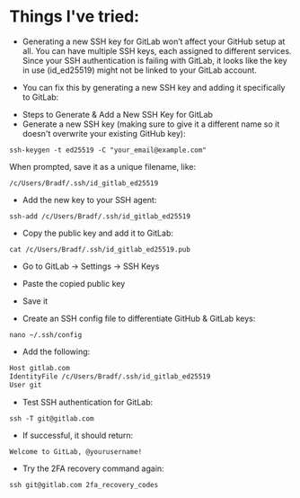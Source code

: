 # Things I've tried:


* Generating a new SSH key for GitLab won’t affect your GitHub setup at all. You can have multiple SSH keys, each assigned to different services.
Since your SSH authentication is failing with GitLab, it looks like the key in use (id_ed25519) might not be linked to your GitLab account. 

* You can fix this by generating a new SSH key and adding it specifically to GitLab:

- Steps to Generate & Add a New SSH Key for GitLab
- Generate a new SSH key (making sure to give it a different name so it doesn't overwrite your existing GitHub key):

`ssh-keygen -t ed25519 -C "your_email@example.com"`

When prompted, save it as a unique filename, like:

`/c/Users/Bradf/.ssh/id_gitlab_ed25519`

- Add the new key to your SSH agent:

`ssh-add /c/Users/Bradf/.ssh/id_gitlab_ed25519`

- Copy the public key and add it to GitLab:

`cat /c/Users/Bradf/.ssh/id_gitlab_ed25519.pub`

- Go to GitLab → Settings → SSH Keys
- Paste the copied public key
- Save it

- Create an SSH config file to differentiate GitHub & GitLab keys:

`nano ~/.ssh/config`

- Add the following:

```bash
Host gitlab.com
IdentityFile /c/Users/Bradf/.ssh/id_gitlab_ed25519
User git
```
- Test SSH authentication for GitLab:

`ssh -T git@gitlab.com`

- If successful, it should return:

`Welcome to GitLab, @yourusername!`

- Try the 2FA recovery command again:

`ssh git@gitlab.com 2fa_recovery_codes`


